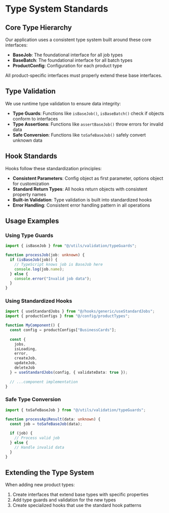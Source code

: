 
# Type System Standards

## Core Type Hierarchy

Our application uses a consistent type system built around these core interfaces:

- **BaseJob**: The foundational interface for all job types
- **BaseBatch**: The foundational interface for all batch types
- **ProductConfig**: Configuration for each product type

All product-specific interfaces must properly extend these base interfaces.

## Type Validation

We use runtime type validation to ensure data integrity:

- **Type Guards**: Functions like `isBaseJob()`, `isBaseBatch()` check if objects conform to interfaces
- **Type Assertions**: Functions like `assertBaseJob()` throw errors for invalid data
- **Safe Conversion**: Functions like `toSafeBaseJob()` safely convert unknown data

## Hook Standards

Hooks follow these standardization principles:

- **Consistent Parameters**: Config object as first parameter, options object for customization
- **Standard Return Types**: All hooks return objects with consistent property names
- **Built-in Validation**: Type validation is built into standardized hooks
- **Error Handling**: Consistent error handling pattern in all operations

## Usage Examples

### Using Type Guards

```typescript
import { isBaseJob } from "@/utils/validation/typeGuards";

function processJob(job: unknown) {
  if (isBaseJob(job)) {
    // TypeScript knows job is BaseJob here
    console.log(job.name);
  } else {
    console.error("Invalid job data");
  }
}
```

### Using Standardized Hooks

```typescript
import { useStandardJobs } from "@/hooks/generic/useStandardJobs";
import { productConfigs } from "@/config/productTypes";

function MyComponent() {
  const config = productConfigs["BusinessCards"];
  
  const { 
    jobs, 
    isLoading,
    error, 
    createJob, 
    updateJob, 
    deleteJob 
  } = useStandardJobs(config, { validateData: true });
  
  // ...component implementation
}
```

### Safe Type Conversion

```typescript
import { toSafeBaseJob } from "@/utils/validation/typeGuards";

function processApiResult(data: unknown) {
  const job = toSafeBaseJob(data);
  
  if (job) {
    // Process valid job
  } else {
    // Handle invalid data
  }
}
```

## Extending the Type System

When adding new product types:

1. Create interfaces that extend base types with specific properties
2. Add type guards and validation for the new types
3. Create specialized hooks that use the standard hook patterns
